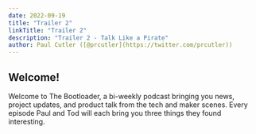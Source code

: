 ```yaml
---
date: 2022-09-19
title: "Trailer 2"
linkTitle: "Trailer 2"
description: "Trailer 2 - Talk Like a Pirate"
author: Paul Cutler ([@prcutler](https://twitter.com/prcutler))
---
```


## Welcome!

Welcome to The Bootloader, a bi-weekly podcast bringing you news, project updates, and product talk 
from the tech and maker scenes.  Every episode Paul and Tod will each bring you three things they found interesting.



